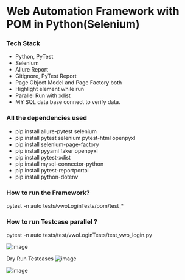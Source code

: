 # Web Automation Framework with POM in Python(Selenium)

### Tech Stack
- Python, PyTest
- Selenium
- Allure Report
- Gitignore, PyTest Report
- Page Object Model and Page Factory both
- Highlight element while run
- Parallel Run with xdist
- MY SQL data base connect to verify data.

### All the dependencies used
- pip install allure-pytest selenium
- pip install pytest selenium pytest-html openpyxl 
- pip install selenium-page-factory 
- pip install pyyaml faker openpyxl
- pip install pytest-xdist 
- pip install mysql-connector-python
- pip install pytest-reportportal
- pip install python-dotenv

### How to run the Framework?
pytest -n auto tests/vwoLoginTests/pom/test_*

### How to run Testcase parallel ?
pytest -n auto tests/test/vwoLoginTests/test_vwo_login.py

![image](https://github.com/user-attachments/assets/8fa1a279-8ce1-410c-a90d-230af89f3d66)



Dry Run Testcases 
![image](https://github.com/user-attachments/assets/5caa5ae0-c9b1-4d67-b0a2-0b1bff2bcf7a)


![image](https://github.com/user-attachments/assets/626dec68-bcd2-4e0b-8db7-7ed7f6cde468)


